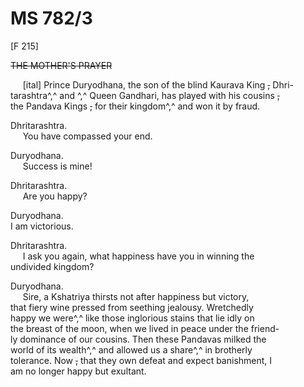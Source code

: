 # MS 782/3

[F 215]

~~THE MOTHER'S PRAYER~~

&nbsp;&nbsp;&nbsp;&nbsp;&nbsp;[ital] Prince Duryodhana, the son of the blind Kaurava King ~~,~~ Dhri- \
tarashtra^,^ and ^,^ Queen Gandhari, has played with his cousins ~~,~~ \
the Pandava Kings ~~,~~ for their kingdom^,^ and won it by fraud. 

Dhritarashtra. \
&nbsp;&nbsp;&nbsp;&nbsp;&nbsp;You have compassed your end. 

Duryodhana. \
&nbsp;&nbsp;&nbsp;&nbsp;&nbsp;Success is mine! 

Dhritarashtra. \
&nbsp;&nbsp;&nbsp;&nbsp;&nbsp;Are you happy?

Duryodhana. \
I am victorious. 

Dhritarashtra. \
&nbsp;&nbsp;&nbsp;&nbsp;&nbsp;I ask you again, what happiness have you in winning the \
undivided kingdom? 

Duryodhana. \
&nbsp;&nbsp;&nbsp;&nbsp;&nbsp;Sire, a Kshatriya thirsts not after happiness but victory, \
that fiery wine pressed from seething jealousy. Wretchedly \
happy we were^,^ like those inglorious stains that lie idly on \
the breast of the moon, when we lived in peace under the friend- \
ly dominance of our cousins. Then these Pandavas milked the \
world of its wealth^,^ and allowed us a share^,^ in brotherly \
tolerance. Now ~~,~~ that they own defeat and expect banishment, I \
am no longer happy but exultant.
